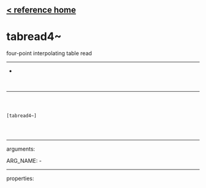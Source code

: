 [< reference home](ceammc_lib.html)
---

# tabread4~


four-point interpolating table read

---

-
<br>


---


```



[tabread4~]


            
```

---
arguments:

ARG_NAME: -<br>

---
properties:


